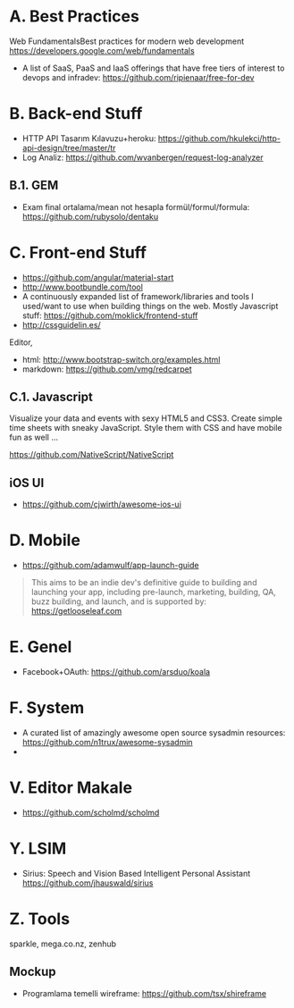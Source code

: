 # A. Best Practices

Web FundamentalsBest practices for modern web development
<https://developers.google.com/web/fundamentals>

- A list of SaaS, PaaS and IaaS offerings that have free tiers of interest to devops and infradev: https://github.com/ripienaar/free-for-dev

# B. Back-end Stuff

- HTTP API Tasarım Kılavuzu+heroku: <https://github.com/hkulekci/http-api-design/tree/master/tr>
- Log Analiz: https://github.com/wvanbergen/request-log-analyzer

## B.1. GEM

- Exam final ortalama/mean not hesapla formül/formul/formula: https://github.com/rubysolo/dentaku

# C. Front-end Stuff

- https://github.com/angular/material-start
- http://www.bootbundle.com/tool
- A continuously expanded list of framework/libraries and tools I used/want to use when building things on the web. Mostly Javascript stuff: <https://github.com/moklick/frontend-stuff>
- http://cssguidelin.es/

Editor,
- html: http://www.bootstrap-switch.org/examples.html
- markdown: https://github.com/vmg/redcarpet

## C.1. Javascript

Visualize your data and events with sexy HTML5 and CSS3. Create simple time sheets with sneaky JavaScript. Style them with CSS and have mobile fun as well …

<https://github.com/NativeScript/NativeScript>

## iOS UI

- https://github.com/cjwirth/awesome-ios-ui

# D. Mobile

- https://github.com/adamwulf/app-launch-guide
> This aims to be an indie dev's definitive guide to building and launching your app, including pre-launch, marketing, building, QA, buzz building, and launch, and is supported by: 
https://getlooseleaf.com

# E. Genel

- Facebook+OAuth: https://github.com/arsduo/koala

# F. System

- A curated list of amazingly awesome open source sysadmin resources: https://github.com/n1trux/awesome-sysadmin
- 
# V. Editor Makale

- https://github.com/scholmd/scholmd

# Y. LSIM

- Sirius: Speech and Vision Based Intelligent Personal Assistant https://github.com/jhauswald/sirius

# Z. Tools
sparkle, mega.co.nz, zenhub

## Mockup

- Programlama temelli wireframe: https://github.com/tsx/shireframe

